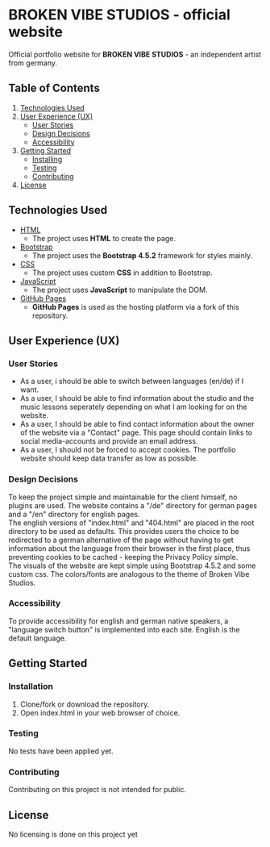 # BROKEN VIBE STUDIOS - official website
Official portfolio website for **BROKEN VIBE STUDIOS** - an independent artist from germany.

## Table of Contents
1. [Technologies Used](#technologies-used)
2. [User Experience (UX)](#user-experience-(ux))
    - [User Stories](#user-stories)
    - [Design Decisions](#design-decisions)
    - [Accessibility](#accessibility)
3. [Getting Started](#getting-started)
    - [Installing](#installing)
    - [Testing](#testing)
    - [Contributing](#contributing)
6. [License](#license)

## Technologies Used
- [HTML](https://www.w3.org/)
    - The project uses **HTML** to create the page.
- [Bootstrap](https://getbootstrap.com/)
	- The project uses the **Bootstrap 4.5.2** framework for styles mainly.
- [CSS](https://www.w3.org/)
    - The project uses custom **CSS** in addition to Bootstrap.
- [JavaScript](https://developer.mozilla.org/bm/docs/Web/JavaScript)
    - The project uses **JavaScript** to manipulate the DOM.
- [GitHub Pages](https://pages.github.com/)
    - **GitHub Pages** is used as the hosting platform via a fork of this repository.

## User Experience (UX)

### User Stories
- As a user, i should be able to switch between languages (en/de) if I want.
- As a user, I should be able to find information about the studio and the music lessons seperately depending on what I am looking for on the website.
- As a user, I should be able to find contact information about the owner of the website via a "Contact" page. This page should contain links to social media-accounts and provide an email address.
- As a user, I should not be forced to accept cookies. The portfolio website should keep data transfer as low as possible.

### Design Decisions
To keep the project simple and maintainable for the client himself, no plugins are used. The website contains a "/de" directory for german pages and a "/en" directory for english pages.<br>
The english versions of "index.html" and "404.html" are placed in the root directory to be used as defaults. This provides users the choice to be redirected to a german alternative of the page without having to get information about the language from their browser in the first place, thus preventing cookies to be cached - keeping the Privacy Policy simple.<br>
The visuals of the website are kept simple using Bootstrap 4.5.2 and some custom css. The colors/fonts are analogous to the theme of Broken Vibe Studios.

### Accessibility
To provide accessibility for english and german native speakers, a "language switch button" is implemented into each site. English is the default language.

## Getting Started

### Installation
1. Clone/fork or download the repository.
2. Open index.html in your web browser of choice.

### Testing
No tests have been applied yet.

### Contributing
Contributing on this project is not intended for public.

## License
No licensing is done on this project yet